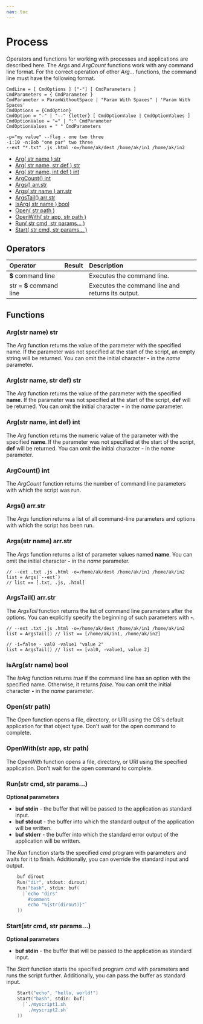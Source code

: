 ```yaml
---
nav: toc
---
```


# Process

Operators and functions for working with processes and applications are described here. The _Args_ and _ArgCount_ functions work with any command line format. For the correct operation of other _Arg..._ functions, the command line must have the following format.

```text
CmdLine = [ CmdOptions ] ["-"] [ CmdParameters ]
CmdParameters = { CmdParameter }
CmdParameter = ParamWithoutSpace | "Param With Spaces" | 'Param With Spaces'
CmdOptions = {CmdOption}
CmdOption = "-" | "--" {letter} [ CmdOptionValue | CmdOptionValues ]
CmdOptionValue = "=" | ":" CmdParameter
CmdOptionValues = " " CmdParameters
```

```text
-p="my value" --flag - one two three
-i:10 -n:Bob "one par" two three
--ext "*.txt" .js .html -o=/home/ak/dest /home/ak/in1 /home/ak/in2
```

* [Arg\( str name \) str](process.md#arg-str-name-str)
* [Arg\( str name, str def \) str](process.md#arg-str-name-str-def-str)
* [Arg\( str name, int def \) int](process.md#arg-str-name-int-def-int)
* [ArgCount\(\) int](process.md#argcount-int)
* [Args\(\) arr.str](process.md#args-arr-str)
* [Args\( str name \) arr.str](process.md#args-str-name-arr-str)
* [ArgsTail\(\) arr.str](process.md#argstail-arr-str)
* [IsArg\( str name \) bool](process.md#isarg-str-name-bool)
* [Open\( str path \)](process.md#open-str-path)
* [OpenWith\( str app, str path \)](process.md#openwith-str-app-str-path)
* [Run\( str cmd, str params... \)](process.md#run-str-cmd-str-params)
* [Start\( str cmd, str params... \)](process.md#start-str-cmd-str-params)

## Operators

| Operator | Result | Description |
| :--- | :--- | :--- |
| **$** command line |  | Executes the command line. |
| str = **$** command line |  | Executes the command line and returns its output. |

## Functions

### Arg\(str name\) str

The _Arg_ function returns the value of the parameter with the specified name. If the parameter was not specified at the start of the script, an empty string will be returned. You can omit the initial character **-** in the _name_ parameter.

### Arg\(str name, str def\) str

The _Arg_ function returns the value of the parameter with the specified **name**. If the parameter was not specified at the start of the script, **def** will be returned. You can omit the initial character **-** in the _name_ parameter.

### Arg\(str name, int def\) int

The _Arg_ function returns the numeric value of the parameter with the specified **name**. If the parameter was not specified at the start of the script, **def** will be returned. You can omit the initial character **-** in the _name_ parameter.

### ArgCount\(\) int

The _ArgCount_ function returns the number of command line parameters with which the script was run.

### Args\(\) arr.str

The _Args_ function returns a list of all command-line parameters and options with which the script has been run.

### Args\(str name\) arr.str

The _Args_ function returns a list of parameter values named **name**. You can omit the initial character **-** in the _name_ parameter.

```text
// --ext .txt .js .html -o=/home/ak/dest /home/ak/in1 /home/ak/in2
list = Args(`--ext`) 
// list == [.txt, .js, .html]
```

### ArgsTail\(\) arr.str

The _ArgsTail_ function returns the list of command line parameters after the options. You can explicitly specify the beginning of such parameters with **-**.

```text
// --ext .txt .js .html -o=/home/ak/dest /home/ak/in1 /home/ak/in2
list = ArgsTail() // list == [/home/ak/in1, /home/ak/in2]

// -i=false - val0 -value1 "value 2" 
list = ArgsTail() // list == [val0, -value1, value 2]
```

### IsArg\(str name\) bool

The _IsArg_ function returns _true_ if the command line has an option with the specified name. Otherwise, it returns _false_. You can omit the initial character **-** in the _name_ parameter.

### Open\(str path\)

The _Open_ function opens a file, directory, or URI using the OS's default application for that object type. Don't wait for the open command to complete.

### OpenWith\(str app, str path\)

The _OpenWith_ function opens a file, directory, or URI using the specified application. Don't wait for the open command to complete.

### Run\(str cmd, str params...\)

__Optional parameters__  
* __buf stdin__ - the buffer that will be passed to the application as standard input.
* __buf stdout__ - the buffer into which the standard output of the application will be written.
* __buf stderr__ - the buffer into which the standard error output of the application will be written.

The _Run_ function starts the specified _cmd_ program with parameters and waits for it to finish. Additionally, you can override the standard input and output.

```go
    buf dirout
    Run("dir", stdout: dirout)
    Run("bash", stdin: buf(
      |`echo "dirs"
        #comment    
        echo "%{str(dirout)}"`
    ))
```

### Start\(str cmd, str params...\)

__Optional parameters__  
* __buf stdin__ - the buffer that will be passed to the application as standard input.

The _Start_ function starts the specified program _cmd_ with parameters and runs the script further. Additionally, you can pass the buffer as standard input.

```go
    Start("echo", "hello, world!")
    Start("bash", stdin: buf(
      |`./myscript1.sh
        ./myscript2.sh`
    ))
```
